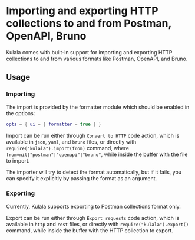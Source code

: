 # Importing and exporting HTTP collections to and from Postman, OpenAPI, Bruno

Kulala comes with built-in support for importing and exporting HTTP collections to and from various formats like Postman, OpenAPI, and Bruno.

## Usage

### Importing

The import is provided by the formatter module which should be enabled in the options:

```lua
opts = { ui = { formatter = true } }
```

Import can be run either through `Convert to HTTP` code action, which is available in `json`, `yaml`, and `bruno` files, or directly 
with `require("kulala").import(from)` command, where `from=nil|"postman"|"openapi"|"bruno"`, while inside the buffer with the file to import.

The importer will try to detect the format automatically, but if it fails, you can specify it explicitly by passing the format as an argument.

### Exporting

Currently, Kulala supports exporting to Postman collections format only.

Export can be run either through `Export requests` code action, which is available in `http` and `rest` files, or directly 
with `require("kulala").export()` command, while inside the buffer with the HTTP collection to export.
